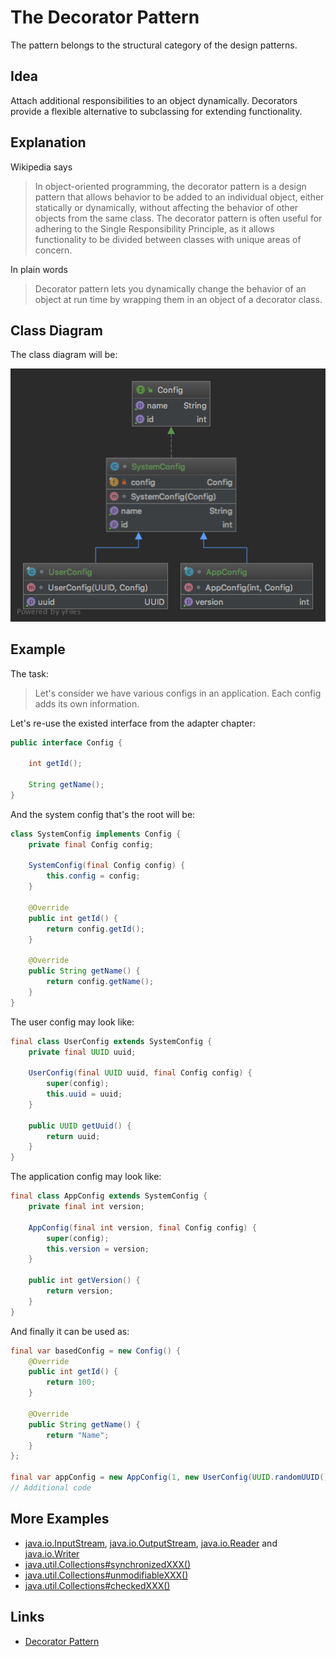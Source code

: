 # The Decorator Pattern

The pattern belongs to the structural category of the design patterns.

## Idea 

Attach additional responsibilities to an object dynamically. Decorators provide a flexible alternative to subclassing 
for extending functionality.

## Explanation

Wikipedia says

> In object-oriented programming, the decorator pattern is a design pattern that allows behavior to be added to 
an individual object, either statically or dynamically, without affecting the behavior of other objects from 
the same class. The decorator pattern is often useful for adhering to the Single Responsibility Principle, as it allows 
functionality to be divided between classes with unique areas of concern.

In plain words

> Decorator pattern lets you dynamically change the behavior of an object at run time by wrapping them in an object of 
a decorator class.

## Class Diagram

The class diagram will be:

![alt text](../etc/decorator.png "Decorator class diagram")

## Example

The task:

> Let's consider we have various configs in an application. Each config adds its own information.

Let's re-use the existed interface from the adapter chapter:

```java
public interface Config {

    int getId();

    String getName();
}
```

And the system config that's the root will be:

```java
class SystemConfig implements Config {
    private final Config config;

    SystemConfig(final Config config) {
        this.config = config;
    }

    @Override
    public int getId() {
        return config.getId();
    }

    @Override
    public String getName() {
        return config.getName();
    }
}
```

The user config may look like:

```java
final class UserConfig extends SystemConfig {
    private final UUID uuid;

    UserConfig(final UUID uuid, final Config config) {
        super(config);
        this.uuid = uuid;
    }

    public UUID getUuid() {
        return uuid;
    }
}
```

The application config may look like:

```java
final class AppConfig extends SystemConfig {
    private final int version;

    AppConfig(final int version, final Config config) {
        super(config);
        this.version = version;
    }

    public int getVersion() {
        return version;
    }
}
```

And finally it can be used as:

```java
final var basedConfig = new Config() {
    @Override
    public int getId() {
        return 100;
    }

    @Override
    public String getName() {
        return "Name";
    }
};

final var appConfig = new AppConfig(1, new UserConfig(UUID.randomUUID(), new SystemConfig(basedConfig)));
// Additional code
```

## More Examples

* [java.io.InputStream](https://docs.oracle.com/en/java/javase/11/docs/api/java.base/java/io/InputStream.html), 
[java.io.OutputStream](https://docs.oracle.com/en/java/javase/11/docs/api/java.base/java/io/OutputStream.html),
 [java.io.Reader](https://docs.oracle.com/en/java/javase/11/docs/api/java.base/java/io/Reader.html) and 
 [java.io.Writer](https://docs.oracle.com/en/java/javase/11/docs/api/java.base/java/io/Writer.html)
* [java.util.Collections#synchronizedXXX()](https://docs.oracle.com/en/java/javase/11/docs/api/java.base/java/util/Collections.html#synchronizedCollection(java.util.Collection))
* [java.util.Collections#unmodifiableXXX()](https://docs.oracle.com/en/java/javase/11/docs/api/java.base/java/util/Collections.html#)
* [java.util.Collections#checkedXXX()](https://docs.oracle.com/en/java/javase/11/docs/api/java.base/java/util/Collections.html#)
 
## Links

* [Decorator Pattern](https://en.wikipedia.org/wiki/Decorator_pattern)